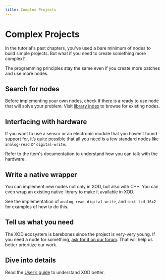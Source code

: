 ```yaml
---
title: Complex Projects
---
```


# Complex Projects

In the tutorial's past chapters, you’ve used a bare minimum of nodes to build
simple projects. But what if you need to create something more complex?

The programming principles stay the same even if you create more patches and use
more nodes.

## Search for nodes

Before implementing your own nodes, check if there is a ready to use node that
will solve your problem. Visit [library index](/libs/) to browse for existing
nodes.

## Interfacing with hardware

If you want to use a sensor or an electronic module that you haven’t found
support for, it’s quite possible that all you need is a few standard nodes like
`analog-read` or `digital-write`.

Refer to the item's documentation to understand how you can talk with the
hardware.

## Write a native wrapper

You can implement new nodes not only in XOD, but also with C++. You can even
wrap an existing native library to make it available in XOD.

See the implementation of `analog-read`, `digital-write`, and `text-lcd-16x2`
for examples of how to do this.

## Tell us what you need

The XOD ecosystem is barebones since the project is very-very young. If you need
a node for something, [ask for it on our forum](//forum.xod.io). That will help
us better prioritize our work.

## Dive into details

Read the [User’s guide](/docs/#users-guide) to understand XOD better.
